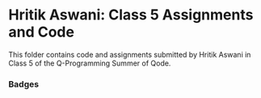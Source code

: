 # Hritik Aswani: Class 5 Assignments and Code
This folder contains code and assignments submitted by Hritik Aswani in Class 5 of the Q-Programming Summer of Qode.
### Badges